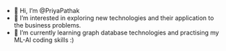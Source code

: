 - 👋 Hi, I’m @PriyaPathak
- 👀 I’m interested in exploring new technologies and their application to the business problems.
- 🌱 I’m currently learning graph database technologies and practising my ML-AI coding skills :)

<!---
PriyaPathak/PriyaPathak is a ✨ special ✨ repository because its `README.md` (this file) appears on your GitHub profile.
You can click the Preview link to take a look at your changes.
--->
